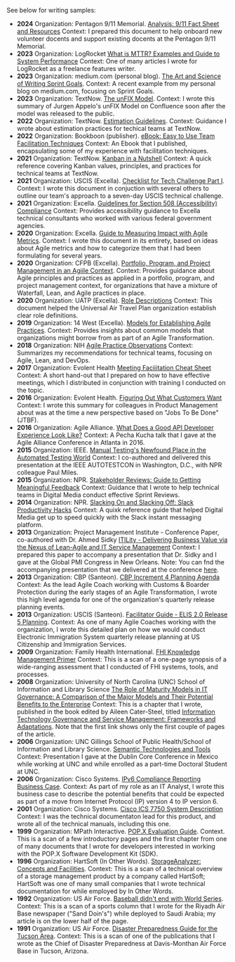 
See below for writing samples:

+ **2024** Organization: Pentagon 9/11 Memorial. [Analysis: 9/11 Fact Sheet and Resources](https://drive.google.com/file/d/1APVcdOrHSiSUr7uXlP4AHYPFSVI3QpJA/view?usp=drive_link) Context: I prepared this document to help onboard new volunteer docents and support existing docents at the Pentagon 9/11 Memorial.
+ **2023** Organization: LogRocket [What is MTTR? Examples and Guide to System Performance](https://drive.google.com/file/d/16deNDAgGvWTDrIk2tBwTbvjPucQTtqSS/view?usp=drive_link) Context: One of many articles I wrote for LogRocket as a freelance features writer.
+ **2023** Organization: medium.com (personal blog). [The Art and Science of Writing Sprint Goals](https://drive.google.com/file/d/1lHCvHwQbq5K2MqXOHgrtXEZhYeg-e-uh/view?usp=drive_link). Context: A recent example from my personal blog on medium.com, focusing on Sprint Goals.
+ **2023** Organization: TextNow. [The unFIX Model](https://drive.google.com/file/d/1c2w84Wsk0HnkxyMMF3gjX4MrRsE04Ha1/view?usp=sharing). Context: I wrote this summary of Jurgen Appelo's unFIX Model on Confluence soon after the model was released to the public.
+ **2022** Organization: TextNow. [Estimation Guidelines](https://drive.google.com/file/d/1K4YOZB5yPTYLsElskmZU1DCEvd8iR622/view?usp=drive_link). Context: Guidance I wrote about estimation practices for techical teams at TextNow.
+ **2022** Organization: Bookboon (publisher). [eBook: Easy to Use Team Facilitation Techniques](https://drive.google.com/file/d/1cQrK5aRhM6p4QQ_EVSlKh1kT4YRxqmVS/view?usp=drive_link) Context: An Ebook that I published, encapsulating some of my experience with facilitation techniques.
+ **2021** Organization: TextNow. [Kanban in a Nutshell](https://drive.google.com/file/d/1rTlwILsBqlumDAv3EyCbNPNUIJB7_9WN/view?usp=drive_link) Context: A quick reference covering Kanban values, principles, and practices for technical teams at TextNow.
+ **2021** Organization: USCIS (Excella). [Checklist for Tech Challenge Part I](https://drive.google.com/file/d/1Iepm2AOwhj-07sKGPcfcjl8L25dQB4wM/view?usp=drive_link). Context: I wrote this document in conjuction with several others to outline our team's approach to a seven-day USCIS technical challenge.
+ **2021** Organization: Excella. [Guidelines for Section 508 (Accessibility) Compliance](https://drive.google.com/file/d/1lGtSixp6GkaLk_f39IIXBHbJftAiijca/view?usp=drive_link) Context: Provides accessibility guidance to Excella technical consultants who worked with various federal government agencies.
+ **2020** Organization: Excella. [Guide to Measuring Impact with Agile Metrics](https://drive.google.com/file/d/1Xd7ncZrlyKhP_bufZUCFr7nxgUOIRp5l/view?usp=drive_link). Context: I wrote this document in its entirety, based on ideas about Agile metrics and how to categorize them that I had been formulating for several years.
+ **2020** Organization: CFPB (Excella). [Portfolio, Program, and Project Management in an Agiile Context](https://drive.google.com/file/d/1F-kbZhVd5tmggmysWvSk6SBhwGrmxBJf/view?usp=drive_link). Context: Provides guidance about Agile principles and practices as applied in a portfolio, program, and project management context, for organizations that have a mixture of Waterfall, Lean, and Agile practices in place.
+ **2020** Organization: UATP (Excella). [Role Descriptions](https://drive.google.com/file/d/1O8okuKGVA-cR62p7c93YDo5O63FZU1uA/view?usp=drive_link) Context: This document helped the Universal Air Travel Plan organization establish clear role definitions.
+ **2019** Organization: 14 West (Excella). [Models for Establishing Agile Practices](https://drive.google.com/file/d/1AJq01kOLwm0Z934tBzOM54aVHBDznKGY/view?usp=drive_link). Context: Provides insights about common models that organizations might borrow from as part of an Agile Transformation.
+ **2018** Organization: NIH [Agile Practice Observations](https://drive.google.com/file/d/1Wqg49B9SEFLtxxcKeEspkWqCd8OV-wYN/view?usp=drive_link) Context: Summarizes my recommendations for technical teams, focusing on Agile, Lean, and DevOps.
+ **2017** Organization: Evolent Health [Meeting Faciiitation Cheat Sheet](https://drive.google.com/file/d/1V-oQibVdedi7AuBRCTwXbMG1w4e30Twc/view?usp=drive_link) Context: A short hand-out that I prepared on how to have effective meetings, which I distributed in conjunction with training I conducted on the topic.
+ **2016** Organization: Evolent Health. [Figuring Out What Customers Want](https://drive.google.com/file/d/17z5A218zNzuxnBIzNwYl56L_r63527bH/view?usp=drive_link) Context: I wrote this summary for colleagues in Product Management about was at the time a new perspective based on "Jobs To Be Done" (JTBF).
+ **2016** Organization: Agile Alliance. [What Does a Good API Developer Experience Look Like?](https://drive.google.com/file/d/1QcZf1xtJwKZEyKCVgmpgrIPpeTsw6OpT/view?usp=drive_link) Context: A Pecha Kucha talk that I gave at the Agile Alliance Conference in Atlanta in 2016.
+ **2015** Organization: IEEE. [Manual Testing's Newfound Place in the Automated Testing World](https://drive.google.com/file/d/14Qmrwt_-bh3R7e18Rl6mRk7dys2hPH-5/view?usp=drive_link) Context: I co-authored and delivered this presentation at the IEEE AUTOTESTCON in Washington, D.C., with NPR colleague Paul Miles.
+ **2015** Organization: NPR. [Stakeholder Reviews: Guide to Getting Meaningful Feedback](https://drive.google.com/file/d/1HHM4mr3ZFXPhbtrFi9N387gslcEKpQRC/view?usp=drive_link) Context: Guidance that I wrote to help technical teams in Digital Media conduct effective Sprint Reviews.
+ **2014** Organization: NPR. [Slacking On and Slacking Off: Slack Productivity Hacks](https://drive.google.com/file/d/1S6YomVI41oFwH8Z6TZgvr2-BYXVJrkp_/view?usp=drive_link) Context: A quixk reference guide that helped Digital Media get up to speed quickly with the Slack instant messaging platform.
+ **2013** Organization: Project Management Institute - Conference Paper, co-authored with Dr. Ahmed Sidky [ITILity - Delivering Business Value via the Nexus of Lean-Agile and IT Service Management](https://www.pmi.org/learning/library/overview-software-development-operations-agile-5835) Context: I prepared this paper to accompany a presentation that Dr. Sidky and I gave at the Global PMI Congress in New Orleans. Note: You can fnd the accompanying presentation that we delivered at the conference [here](https://drive.google.com/file/d/1btHOxNxrvcXOdfvDgrVqBItcNMOyp-91/view?usp=drive_link).
+ **2013** Organization: CBP (Santeon). [CBP Increment 4 Planning Agenda](https://drive.google.com/file/d/1rkcqPBp6UtAhMsGK_eT_Achv0oZahidI/view?usp=drive_link) Context: As the lead Agile Coach working with Customs & Boarder Protection during the early stages of an Agile Transformation, I wrote this high level agenda for one of the organization's quarterly release planning events.
+ **2013** Organization: USCIS (Santeon). [Facilitator Guide - ELIS 2.0 Release 5 Planning](https://drive.google.com/file/d/1AhtF5hFSedQjtm6UFgxMiVk5Lp7x-Fw2/view?usp=drive_link). Context: As one of many Agile Coaches working with the organization, I wrote this detailed plan on how we would conduct Electronic Immigration System quarterly release planning at US Citizenship and Immigration Services.
+ **2009** Organization: Family Health International. [FHI Knowledge Management Primer](https://drive.google.com/file/d/1ubPcU3tVvI-eNp9Pk0M-xNxWNfKbo0SF/view?usp=drive_link) Context: This is a scan of a one-page synopsis of a wide-ranging assessment that I conducted of FHI systems, tools, and processes.
+ **2008** Organization: University of North Carolina (UNC) School of Information and Library Science [The Role of Maturity Models in IT Governance: A Comparison of the Major Models and Their Potential Benefits to the Enterprise](https://drive.google.com/file/d/1NgFZBOVUSx2Ho57nCcM5cdhFVwt0eiMu/view?usp=drive_link) Context: This is a chapter that I wrote, published in the book edited by Aileen Cater-Steel, titled [Information Technology Governance and Service Management: Frameworks and Adaptations](https://www.igi-global.com/gateway/chapter/23695). Note that the first link shows only the first couple of pages of the article.
+ **2006** Organization: UNC Gillings School of Public Health/School of Information and Library Science. [Semantic Technologies and Tools](https://www.dublincore.org/groups/tools/dctools2006/rogers.pdf) Context: Presentation I gave at the Dublin Core Conference in Mexico while working at UNC and while enrolled as a part-time Doctoral Student at UNC.
+ **2006** Organization: Cisco Systems. [IPv6 Compliance Reporting Business Case](https://drive.google.com/file/d/1WRmIcOAnam7rMtynMMNg64UCRXk6X_Dd/view?usp=drive_link). Context: As part of my role as an IT Analyst, I wrote this business case to describe the potential benefits that could be expected as part of a move from Internet Protocol (IP) version 4 to IP version 6.
+ **2001** Organization: Cisco Systems. [Cisco ICS 7750 System Description](https://drive.google.com/file/d/1Ix0zqKy85_mQlM3LhHHWNfy6fCNco2JM/view?usp=drive_link) Context: I was the technical documentaton lead for this product, and wrote all of the technical manuals, including this one.
+ **1999** Organization: MPath Interactive. [POP.X Evaluation Guide](https://drive.google.com/file/d/1s4q4i-zjUH4Rinr9CrkL43QrQjiFQLhO/view?usp=drive_link). Context. This is a scan of a few introductory pages and the first chapter from one of many documents that I wrote for developers interested in working with the POP.X Software Development Kit (SDK).
+ **1996** Organization: HartSoft (In Other Words). [StorageAnalyzer: Concepts and Facilities](https://drive.google.com/file/d/1Hgio2sWHOwSI7RTm6Nlph9l9aVS__Ejg/view?usp=drive_link). Context: This is a scan of a technical overview of a storage management product by a company called HartSoft; HartSoft was one of many small companies that I wrote technical documentation for while employed by In Other Words. 
+ **1992** Organization: US Air Force. [Baseball didn't end with World Series](https://drive.google.com/file/d/1mLlzVncMUBAQpyCCBsMcGnXQ5X3YhlYn/view?usp=drive_link). Context: This is a scan of a sports column that I wrote for the Riyadh Air Base newspaper ("Sand Doin's") while deployed to Saudi Arabia; my article is on the lower half of the page.
+ **1991** Organization: US Air Force. [Disaster Preparedness Guide for the Tucson Area](https://drive.google.com/file/d/1d2xotODvks-ioRSCJ-WCwhnirSA5mXI-/view?usp=drive_link). Context: This is a scan of one of the publications that I wrote as the Chief of Disaster Preparedness at Davis-Monthan Air Force Base in Tucson, Arizona.
